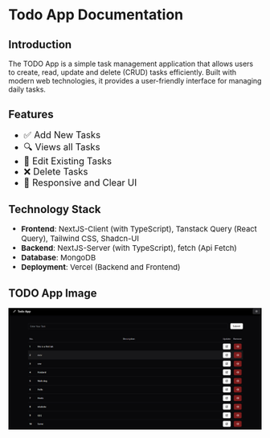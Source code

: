 # Todo App Documentation

## Introduction

The TODO App is a simple task management application that allows users to create, read, update and delete (CRUD) tasks efficiently. Built with modern web technologies, it provides a user-friendly interface for managing daily tasks.

## Features

<ul style='font-size: 18px;'>  
  <li>✅ Add New Tasks</li>
  <li>🔍 Views all Tasks</li>
  <li>📝 Edit Existing Tasks</li>
  <li>❌ Delete Tasks</li>
  <li>🎨 Responsive and Clear UI</li>
</ul>

## Technology Stack

<ul style='font-size: 15px;'>  
  <li><span style='font-weight: bold;'>Frontend</span>: NextJS-Client (with TypeScript), Tanstack Query (React Query), Tailwind CSS, Shadcn-UI</li>
  <li><span style='font-weight: bold;'>Backend</span>: NextJS-Server (with TypeScript), fetch (Api Fetch)</li>
  <li><span style='font-weight: bold;'>Database</span>: MongoDB</li>
  <li><span style='font-weight: bold;'>Deployment</span>: Vercel (Backend and Frontend)</li>
</ul>

## TODO App Image

<img src="./public/todo.png">
